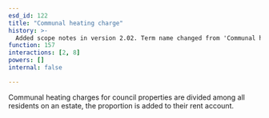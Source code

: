 ```yaml
---
esd_id: 122
title: "Communal heating charge"
history: >-
  Added scope notes in version 2.02. Term name changed from 'Communal heating charges' to 'Housing - council - communal heating charge' in version 3.00. Name changed to 'Communal heating charges' in version 4.00.
function: 157
interactions: [2, 8]
powers: []
internal: false

---
```


Communal heating charges for council properties are divided among all residents on an estate, the proportion is added to their rent account.

